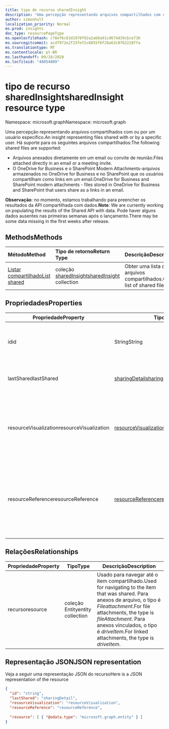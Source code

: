 ```yaml
---
title: tipo de recurso sharedInsight
description: 'Uma percepção representando arquivos compartilhados com ou por um usuário específico. Há suporte para os seguintes arquivos compartilhados:'
author: simonhult
localization_priority: Normal
ms.prod: insights
doc_type: resourcePageType
ms.openlocfilehash: c78ef6c63d1970f92a2a68a91cd674d39cbce736
ms.sourcegitcommit: acdf972e2f25fef2c6855f6f28a63c0762228ffa
ms.translationtype: MT
ms.contentlocale: pt-BR
ms.lasthandoff: 09/18/2020
ms.locfileid: "48054809"
---
```

# <a name="sharedinsight-resource-type"></a><span data-ttu-id="0e281-104">tipo de recurso sharedInsight</span><span class="sxs-lookup"><span data-stu-id="0e281-104">sharedInsight resource type</span></span>

<span data-ttu-id="0e281-105">Namespace: microsoft.graph</span><span class="sxs-lookup"><span data-stu-id="0e281-105">Namespace: microsoft.graph</span></span>

<span data-ttu-id="0e281-106">Uma percepção representando arquivos compartilhados com ou por um usuário específico.</span><span class="sxs-lookup"><span data-stu-id="0e281-106">An insight representing files shared with or by a specific user.</span></span> <span data-ttu-id="0e281-107">Há suporte para os seguintes arquivos compartilhados:</span><span class="sxs-lookup"><span data-stu-id="0e281-107">The following shared files are supported:</span></span>

- <span data-ttu-id="0e281-108">Arquivos anexados diretamente em um email ou convite de reunião.</span><span class="sxs-lookup"><span data-stu-id="0e281-108">Files attached directly in an email or a meeting invite.</span></span>
- <span data-ttu-id="0e281-109">O OneDrive for Business e o SharePoint Modern Attachments-arquivos armazenados no OneDrive for Business e no SharePoint que os usuários compartilham como links em um email.</span><span class="sxs-lookup"><span data-stu-id="0e281-109">OneDrive for Business and SharePoint modern attachments - files stored in OneDrive for Business and SharePoint that users share as a links in an email.</span></span>

<span data-ttu-id="0e281-110">**Observação**: no momento, estamos trabalhando para preencher os resultados da API compartilhada com dados.</span><span class="sxs-lookup"><span data-stu-id="0e281-110">**Note**: We are currently working on populating the results of the Shared API with data.</span></span> <span data-ttu-id="0e281-111">Pode haver alguns dados ausentes nas primeiras semanas após o lançamento.</span><span class="sxs-lookup"><span data-stu-id="0e281-111">There may be some data missing in the first weeks after release.</span></span>

## <a name="methods"></a><span data-ttu-id="0e281-112">Methods</span><span class="sxs-lookup"><span data-stu-id="0e281-112">Methods</span></span>

| <span data-ttu-id="0e281-113">Método</span><span class="sxs-lookup"><span data-stu-id="0e281-113">Method</span></span>       | <span data-ttu-id="0e281-114">Tipo de retorno</span><span class="sxs-lookup"><span data-stu-id="0e281-114">Return Type</span></span>  |<span data-ttu-id="0e281-115">Descrição</span><span class="sxs-lookup"><span data-stu-id="0e281-115">Description</span></span>|
|:---------------|:--------|:----------|
|[<span data-ttu-id="0e281-116">Listar compartilhado</span><span class="sxs-lookup"><span data-stu-id="0e281-116">List shared</span></span>](../api/insights-list-shared.md) |<span data-ttu-id="0e281-117">coleção [sharedInsight](insights-shared.md)</span><span class="sxs-lookup"><span data-stu-id="0e281-117">[sharedInsight](insights-shared.md) collection</span></span>| <span data-ttu-id="0e281-118">Obter uma lista de arquivos compartilhados.</span><span class="sxs-lookup"><span data-stu-id="0e281-118">Get a list of shared files.</span></span>|

## <a name="properties"></a><span data-ttu-id="0e281-119">Propriedades</span><span class="sxs-lookup"><span data-stu-id="0e281-119">Properties</span></span>

| <span data-ttu-id="0e281-120">Propriedade</span><span class="sxs-lookup"><span data-stu-id="0e281-120">Property</span></span>              | <span data-ttu-id="0e281-121">Tipo</span><span class="sxs-lookup"><span data-stu-id="0e281-121">Type</span></span>                      | <span data-ttu-id="0e281-122">Descrição</span><span class="sxs-lookup"><span data-stu-id="0e281-122">Description</span></span>  |
| -------------         |---------------            | -------------|
| <span data-ttu-id="0e281-123">id</span><span class="sxs-lookup"><span data-stu-id="0e281-123">id</span></span>                    | <span data-ttu-id="0e281-124">String</span><span class="sxs-lookup"><span data-stu-id="0e281-124">String</span></span>                    | <span data-ttu-id="0e281-125">Identificador exclusivo da relação.</span><span class="sxs-lookup"><span data-stu-id="0e281-125">Unique identifier of the relationship.</span></span> <span data-ttu-id="0e281-126">Somente leitura.</span><span class="sxs-lookup"><span data-stu-id="0e281-126">Read only.</span></span>        |
| <span data-ttu-id="0e281-127">lastShared</span><span class="sxs-lookup"><span data-stu-id="0e281-127">lastShared</span></span>            | [<span data-ttu-id="0e281-128">sharingDetail</span><span class="sxs-lookup"><span data-stu-id="0e281-128">sharingDetail</span></span>](insights-sharingdetail.md)                | <span data-ttu-id="0e281-129">Detalhes sobre o item compartilhado.</span><span class="sxs-lookup"><span data-stu-id="0e281-129">Details about the shared item.</span></span> <span data-ttu-id="0e281-130">Somente leitura.</span><span class="sxs-lookup"><span data-stu-id="0e281-130">Read only.</span></span>        |
| <span data-ttu-id="0e281-131">resourceVisualization</span><span class="sxs-lookup"><span data-stu-id="0e281-131">resourceVisualization</span></span> | [<span data-ttu-id="0e281-132">resourceVisualization</span><span class="sxs-lookup"><span data-stu-id="0e281-132">resourceVisualization</span></span>](insights-resourcevisualization.md)                | <span data-ttu-id="0e281-133">Propriedades que você pode usar para visualizar o documento em sua experiência.</span><span class="sxs-lookup"><span data-stu-id="0e281-133">Properties that you can use to visualize the document in your experience.</span></span> <span data-ttu-id="0e281-134">Somente leitura</span><span class="sxs-lookup"><span data-stu-id="0e281-134">Read-only</span></span>      |
| <span data-ttu-id="0e281-135">resourceReference</span><span class="sxs-lookup"><span data-stu-id="0e281-135">resourceReference</span></span>     | [<span data-ttu-id="0e281-136">resourceReference</span><span class="sxs-lookup"><span data-stu-id="0e281-136">resourceReference</span></span>](insights-resourcereference.md)                      | <span data-ttu-id="0e281-137">Propriedades de referência do documento compartilhado, como a URL e o tipo do documento.</span><span class="sxs-lookup"><span data-stu-id="0e281-137">Reference properties of the shared document, such as the url and type of the document.</span></span> <span data-ttu-id="0e281-138">Somente leitura</span><span class="sxs-lookup"><span data-stu-id="0e281-138">Read-only</span></span>       |

## <a name="relationships"></a><span data-ttu-id="0e281-139">Relações</span><span class="sxs-lookup"><span data-stu-id="0e281-139">Relationships</span></span>

| <span data-ttu-id="0e281-140">Propriedade</span><span class="sxs-lookup"><span data-stu-id="0e281-140">Property</span></span>      | <span data-ttu-id="0e281-141">Tipo</span><span class="sxs-lookup"><span data-stu-id="0e281-141">Type</span></span>          | <span data-ttu-id="0e281-142">Descrição</span><span class="sxs-lookup"><span data-stu-id="0e281-142">Description</span></span>  |
| ------------- |---------------| -------------|
| <span data-ttu-id="0e281-143">recurso</span><span class="sxs-lookup"><span data-stu-id="0e281-143">resource</span></span>      | <span data-ttu-id="0e281-144">coleção Entity</span><span class="sxs-lookup"><span data-stu-id="0e281-144">entity collection</span></span> | <span data-ttu-id="0e281-145">Usado para navegar até o item compartilhado.</span><span class="sxs-lookup"><span data-stu-id="0e281-145">Used for navigating to the item that was shared.</span></span> <span data-ttu-id="0e281-146">Para anexos de arquivo, o tipo é *Fileattachment*.</span><span class="sxs-lookup"><span data-stu-id="0e281-146">For file attachments, the type is *fileAttachment*.</span></span> <span data-ttu-id="0e281-147">Para anexos vinculados, o tipo é *driveItem*.</span><span class="sxs-lookup"><span data-stu-id="0e281-147">For linked attachments, the type is *driveItem*.</span></span> |

## <a name="json-representation"></a><span data-ttu-id="0e281-148">Representação JSON</span><span class="sxs-lookup"><span data-stu-id="0e281-148">JSON representation</span></span>
<span data-ttu-id="0e281-149">Veja a seguir uma representação JSON do recurso</span><span class="sxs-lookup"><span data-stu-id="0e281-149">Here is a JSON representation of the resource</span></span>
<!--{
  "blockType":"resource",
  "keyProperty": "id",
  "@odata.type": "microsoft.graph.sharedInsight"
}-->
```json
{
  "id": "string",
  "lastShared": "sharingDetail",
  "resourceVisualization": "resourceVisualization",
  "resourceReference": "resourceReference",
  
  "resource": [ { "@odata.type": "microsoft.graph.entity" } ]
}
```

